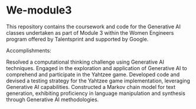 # We-module3
This repository contains the coursework and code for the Generative AI classes undertaken as part of Module 3 within the Women Engineers program offered by Talentsprint and supported by Google.

Accomplishments:

Resolved a computational thinking challenge using Generative AI techniques.
Engaged in the exploration and application of Generative AI to comprehend and participate in the Yahtzee game.
Developed code and devised a testing strategy for the Yahtzee game implementation, leveraging Generative AI capabilities.
Constructed a Markov chain model for text generation, exhibiting proficiency in language manipulation and synthesis through Generative AI methodologies.
